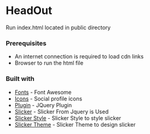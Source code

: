 # HeadOut

Run index.html located in public directory 

### Prerequisites

* An internet connection is required to load cdn links
* Browser to run the html file

### Built with

* [Fonts](https://kit.fontawesome.com/a076d05399.js) - Font Awesome
* [Icons](https://stackpath.bootstrapcdn.com/font-awesome/4.7.0/css/font-awesome.min.css) - Social profile icons 
* [Plugin](https://cdnjs.cloudflare.com/ajax/libs/jquery/3.4.1/jquery.min.js) - JQuery Plugin
* [Slicker](https://cdnjs.cloudflare.com/ajax/libs/slick-carousel/1.9.0/slick.min.js) - Slicker From Jquery is Used 
* [Slicker Style](https://cdnjs.cloudflare.com/ajax/libs/slick-carousel/1.9.0/slick.min.css) - Slicker Style to style slicker
* [Slicker Theme](https://cdnjs.cloudflare.com/ajax/libs/slick-carousel/1.9.0/slick-theme.min.css) - Slicker Theme to design slicker
